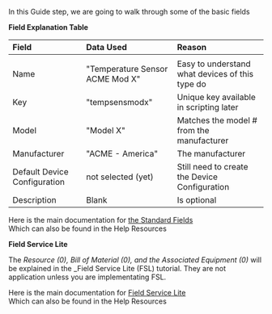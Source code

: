 In this Guide step, we are going to walk through some of the basic fields

**Field Explanation Table**  

| Field | Data Used | Reason |
|:--|:--|:--|
| | | |  
| Name | "Temperature Sensor ACME Mod X" | Easy to understand what devices of this type do |
| Key | "tempsensmodx" | Unique key available in scripting later |
| Model | "Model X" | Matches the model # from the manufacturer |
| Manufacturer | "ACME - America" | The manufacturer |
| Default Device Configuration | not selected (yet) | Still need to create the Device Configuration |
| Description | Blank | Is optional |  
  

  
Here is the main documentation for <a href="https://support.nuviot.com/help.html#/topics/standardfields" target="_blank">the Standard Fields</a>  
Which can also be found in the Help Resources
  
**Field Service Lite**

The _Resource (0), Bill of Material (0), and the Associated Equipment (0)_ will be explained in the _Field Service Lite (FSL) tutorial.  They are not application unless you are implementating FSL.
  
Here is the main documentation for <a href="https://support.nuviot.com/help.html#/fieldservice/description" target="_blank">Field Service Lite</a>  
Which can also be found in the Help Resources

